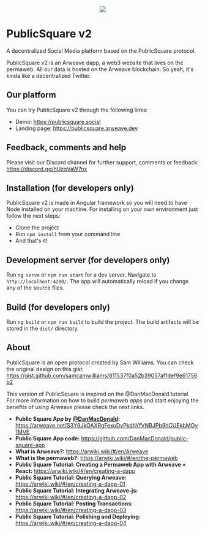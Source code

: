 <p align="center">
  <img src="https://arweave.net/pzftNj66E_kBrJMxI1J-0IReIiTJnGk291AcbM9CXcA" style="max-width: 100%">
</p>

# PublicSquare v2
A decentralized Social Media platform based on the PublicSquare protocol.

PublicSquare v2 is an Arweave dapp, a web3 website that lives on the permaweb. All our data is hosted on the Arweave blockchain. So yeah, it's kinda like a decentralized Twitter.

## Our platform
You can try PublicSquare v2 through the following links: 

- Demo: https://publicsquare.social
- Landing page: https://publicsquare.arweave.dev

## Feedback, comments and help

Please visit our Discord channel for further support, comments or feedback: https://discord.gg/hUzqVaW7nx

## Installation (for developers only)
PublicSquare v2 is made in Angular framework so you will need to have Node installed on your machine. For installing on your own environment just follow the next steps:

- Clone the project
- Run `npm install` from your command line
- And that's it!

## Development server (for developers only)

Run `ng serve` or `npm run start` for a dev server. Navigate to `http://localhost:4200/`. The app will automatically reload if you change any of the source files.

## Build (for developers only)

Run `ng build` or `npm run build` to build the project. The build artifacts will be stored in the `dist/` directory.


## About
PublicSquare is an open protocol created by Sam Williams. You can check the original design on this gist: https://gist.github.com/samcamwilliams/811537f0a52b39057af1def9e61756b2

This version of PublicSquare is inspired on the @DanMacDonald tutorial. For more information on how to build *permaweb apps* and start enjoying the benefits of using Arweave please check the next links.

- **Public Square App by [@DanMacDonald](https://github.com/DanMacDonald):** https://arweave.net/S3Y9JkOAXRgFexoDvPkdhYfVNBJPb9hCUEkbMOy1MVE
- **Public Square App code:** https://github.com/DanMacDonald/public-square-app
- **What is Arweave?:** https://arwiki.wiki/#/en/Arweave
- **What is the permaweb?:** https://arwiki.wiki/#/en/the-permaweb
- **Public Square Tutorial: Creating a Permaweb App with Arweave + React:** https://arwiki.wiki/#/en/creating-a-dapp
- **Public Square Tutorial: Querying Arweave:** https://arwiki.wiki/#/en/creating-a-dapp-01
- **Public Square Tutorial: Integrating Arweave-js:** https://arwiki.wiki/#/en/creating-a-dapp-02
- **Public Square Tutorial: Posting Transactions:** https://arwiki.wiki/#/en/creating-a-dapp-03
- **Public Square Tutorial: Polishing and Deploying:** https://arwiki.wiki/#/en/creating-a-dapp-04
